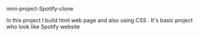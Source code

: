 mini-project-Spotify-clone

In this project I build html web page and also using CSS .
It's basic project who look like Spotify website
